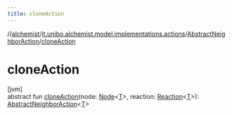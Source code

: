 ```yaml
---
title: cloneAction
---
```

//[alchemist](../../../index.html)/[it.unibo.alchemist.model.implementations.actions](../index.html)/[AbstractNeighborAction](index.html)/[cloneAction](clone-action.html)



# cloneAction



[jvm]\
abstract fun [cloneAction](clone-action.html)(node: [Node](../../it.unibo.alchemist.model.interfaces/-node/index.html)<[T](../../it.unibo.alchemist.model.implementations.environments/-limited-continuos2-d/index.html)>, reaction: [Reaction](../../it.unibo.alchemist.model.interfaces/-reaction/index.html)<[T](../../it.unibo.alchemist.model.implementations.environments/-limited-continuos2-d/index.html)>): [AbstractNeighborAction](index.html)<[T](../../it.unibo.alchemist.model.implementations.environments/-limited-continuos2-d/index.html)>




